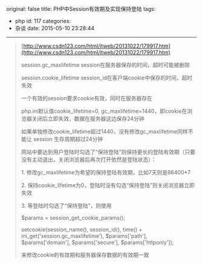 original: false
title: PHP中Session有效期及实现保持登陆
tags:
  - php
id: 117
categories:
  - 杂谈
date: 2015-05-10 23:28:44
---

<!--more-->

> [http://www.csdn123.com/html/itweb/20131022/179917.htm](http://www.csdn123.com/html/itweb/20131022/179917.htm)
>
> session.gc_maxlifetime session在服务器保存的时间，超时可能被删除
>
> session.cookie_lifetime session_id在客户端cookie中保存的时间，超时失效
>
> 一个有效的session要求cookie有效，同时在服务器存在
>
> php.ini默认值cookie_lifetime=0, gc_maxlifetime=1440，即cookie在浏览器关闭后立即失效，数据在服务器这边保存24分钟
>
> 如果单独修改cookie_lifetime超过1440，没有修改gc_maxlifetime同样不能让 session 生存周期超过24分钟
>
> 网站中要达到用户登陆时勾选了“保持登陆”则保持更长的登陆有效期（只要没有主动退出，关闭浏览器后再次打开依然是登陆状态）：
>
> 1\. 修改gc_maxlifetime为希望的保持登陆有效期，比如7天则是86400*7
>
> 2\. 保持cookie_lifetime为0，登陆时没有勾选“保持登陆”则关闭浏览器立即失效
>
> 3\. 等登陆时勾选了“保持登陆”，则使用
>
> $params = session_get_cookie_params();
>
> setcookie(session_name(), session_id(), time() + ini_get('session.gc_maxlifetime'), $params['path'], $params['domain'], $params['secure'], $params['httponly']);
>
> 来修改cookie的有效期和服务器保存数据的有效期一致
